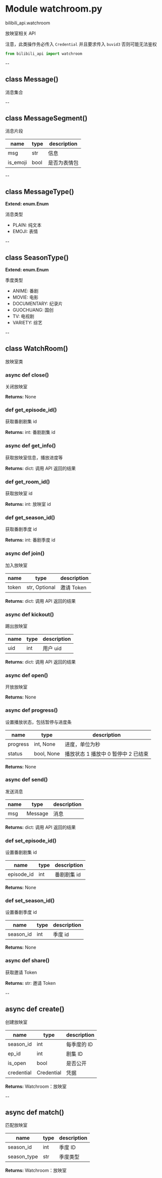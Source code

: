 # Module watchroom.py


bilibili_api.watchroom

放映室相关 API

注意，此类操作务必传入 `Credential` 并且要求传入 `buvid3` 否则可能无法鉴权


``` python
from bilibili_api import watchroom
```

--

## class Message()

消息集合




--

## class MessageSegment()

消息片段


| name | type | description |
| - | - | - |
| msg | str | 信息 |
| is_emoji | bool | 是否为表情包 |


--

## class MessageType()

**Extend: enum.Enum**

消息类型

+ PLAIN: 纯文本
+ EMOJI: 表情




--

## class SeasonType()

**Extend: enum.Enum**

季度类型

+ ANIME: 番剧
+ MOVIE: 电影
+ DOCUMENTARY: 纪录片
+ GUOCHUANG: 国创
+ TV: 电视剧
+ VARIETY: 综艺




--

## class WatchRoom()

放映室类




### async def close()

关闭放映室



**Returns:** None



### def get_episode_id()

获取番剧剧集 id



**Returns:** int: 番剧剧集 id




### async def get_info()

获取放映室信息，播放进度等



**Returns:** dict: 调用 API 返回的结果




### def get_room_id()

获取放映室 id



**Returns:** int: 放映室 id




### def get_season_id()

获取番剧季度 id



**Returns:** int: 番剧季度 id




### async def join()

加入放映室


| name | type | description |
| - | - | - |
| token | str, Optional | 邀请 Token |

**Returns:** dict: 调用 API 返回的结果




### async def kickout()

踢出放映室


| name | type | description |
| - | - | - |
| uid | int | 用户 uid |

**Returns:** dict: 调用 API 返回的结果




### async def open()

开放放映室



**Returns:** None



### async def progress()

设置播放状态，包括暂停与进度条


| name | type | description |
| - | - | - |
| progress | int, None | 进度，单位为秒 |
| status | bool, None | 播放状态 1 播放中 0 暂停中 2 已结束 |

**Returns:** None



### async def send()

发送消息


| name | type | description |
| - | - | - |
| msg | Message | 消息 |

**Returns:** dict: 调用 API 返回的结果




### def set_episode_id()

设置番剧剧集 id


| name | type | description |
| - | - | - |
| episode_id | int | 番剧剧集 id |

**Returns:** None



### def set_season_id()

设置番剧季度 id


| name | type | description |
| - | - | - |
| season_id | int | 季度 id |

**Returns:** None



### async def share()

获取邀请 Token



**Returns:** str: 邀请 Token




--

## async def create()

创建放映室


| name | type | description |
| - | - | - |
| season_id | int | 每季度的 ID |
| ep_id | int | 剧集 ID |
| is_open | bool | 是否公开 |
| credential | Credential | 凭据 |

**Returns:** Watchroom：放映室




--

## async def match()

匹配放映室


| name | type | description |
| - | - | - |
| season_id | int | 季度 ID |
| season_type | str | 季度类型 |

**Returns:** Watchroom：放映室





